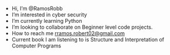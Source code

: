- Hi, I’m @RamosRobb
- I’m interested in cyber security 
- I’m currently learning Python 
- I’m looking to collaborate on Beginner level code projects.
- How to reach me rramos.robert02@gmail.com
- Current book I am listening to is Structure and Interpretation of Computer Programs

<!---
RamosRobb/RamosRobb is a ✨ special ✨ repository because its `README.md` (this file) appears on your GitHub profile.
You can click the Preview link to take a look at your changes.
--->
